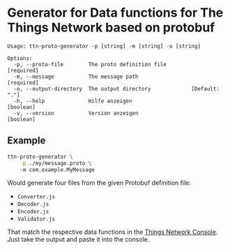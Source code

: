 # Generator for Data functions for The Things Network based on protobuf

```
Usage: ttn-proto-generator -p [string] -m [string] -o [string]

Options:
  -p, --proto-file        The proto definition file            [required]
  -m, --message           The message path                     [required]
  -o, --output-directory  The output directory             [Default: "."]
  -h, --help              Hilfe anzeigen                        [boolean]
  -v, --version           Version anzeigen                      [boolean]
```

## Example
```bash
ttn-proto-generator \
    -p ./my/message.proto \
    -m com.example.MyMessage
```

Would generate four files from the given Protobuf definition file:
* `Converter.js`
* `Decoder.js`
* `Encoder.js`
* `Validator.js`

That match the respective data functions in the [Things Network Console](https://console.thethingsnetwork.org).
Just take the output and paste it into the console.
